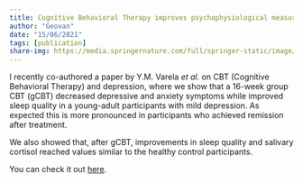 ```yaml
---
title: Cognitive Behavioral Therapy improves psychophysiological measures of depression
author: "Geovan"
date: "15/06/2021"
tags: [publication]
share-img: https://media.springernature.com/full/springer-static/image/art%3A10.1007%2Fs12144-020-01324-9/MediaObjects/12144_2020_1324_Fig4_HTML.png?as=webp
---
```


I recently co-authored a paper by Y.M. Varela *et al.* on CBT (Cognitive Behavioral Therapy) and depression, where we show that a 16-week group CBT (gCBT) decreased depressive and anxiety symptoms while improved sleep quality in a young-adult participants with mild depression.
As expected this is more pronounced in participants who achieved remission after treatment.

We also showed that, after gCBT, improvements in sleep quality and salivary cortisol reached values similar to the healthy control participants. 

You can check it out [here](https://doi.org/10.1007/s12144-020-01324-9).
